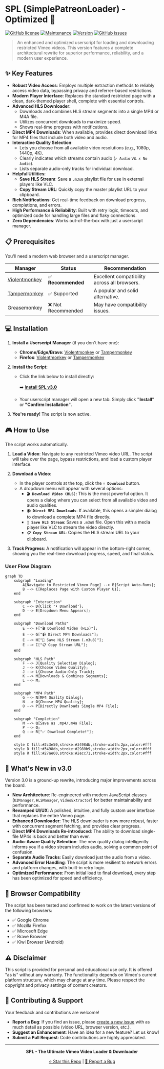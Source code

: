 # SPL (SimplePatreonLoader) - Optimized 🚀

[![GitHub license](https://img.shields.io/github/license/5f32797a/VimeoSPL)](https://github.com/5f32797a/VimeoSPL/blob/main/LICENSE)
[![Maintenance](https://img.shields.io/badge/Maintained%3F-yes-green.svg)](https://github.com/5f32797a/VimeoSPL/commits/main)
[![Version](https://img.shields.io/badge/Version-3.0-blue.svg)](https://raw.githubusercontent.com/5f32797a/VimeoSPL/main/spl-vimeo-loader.js)
[![GitHub issues](https://img.shields.io/github/issues/5f32797a/VimeoSPL)](https://github.com/5f32797a/VimeoSPL/issues)

> An enhanced and optimized userscript for loading and downloading restricted Vimeo videos. This version features a complete architectural rewrite for superior performance, reliability, and a modern user experience.

## ✨ Key Features

-   **Robust Video Access**: Employs multiple extraction methods to reliably access video data, bypassing privacy and referrer-based restrictions.
-   **Modern Player Interface**: Replaces the standard restricted page with a clean, dark-themed player shell, complete with essential controls.
-   **Advanced HLS Downloader**:
    -   Downloads and combines HLS stream segments into a single MP4 or M4A file.
    -   Utilizes concurrent downloads to maximize speed.
    -   Shows real-time progress with notifications.
-   **Direct MP4 Downloads**: When available, provides direct download links for MP4 files that include both video and audio.
-   **Interactive Quality Selection**:
    -   Lets you choose from all available video resolutions (e.g., 1080p, 1440p, 4K).
    -   Clearly indicates which streams contain audio (`✓ Audio` vs. `✗ No Audio`).
    -   Lists separate audio-only tracks for individual download.
-   **Helpful Utilities**:
    -   **Save HLS Stream**: Save a `.m3u8` playlist file for use in external players like VLC.
    -   **Copy Stream URL**: Quickly copy the master playlist URL to your clipboard.
-   **Rich Notifications**: Get real-time feedback on download progress, completions, and errors.
-   **High Performance & Reliability**: Built with retry logic, timeouts, and optimized code for handling large files and flaky connections.
-   **Zero Dependencies**: Works out-of-the-box with just a userscript manager.

## 📋 Prerequisites

You'll need a modern web browser and a userscript manager.

| Manager                                                   | Status            | Recommendation                               |
| --------------------------------------------------------- | ----------------- | -------------------------------------------- |
| [Violentmonkey](https://violentmonkey.github.io/)         | ✅ **Recommended**  | Excellent compatibility across all browsers. |
| [Tampermonkey](https://www.tampermonkey.net/)             | ✅ Supported      | A popular and solid alternative.             |
| Greasemonkey                                              | ❌ Not Recommended | May have compatibility issues.               |

## 💻 Installation

1.  **Install a Userscript Manager** (if you don't have one):
    -   **Chrome/Edge/Brave**: [Violentmonkey](https://chromewebstore.google.com/detail/violentmonkey/jinjaccalgkegednnccohejagnlnfdag) or [Tampermonkey](https://chrome.google.com/webstore/detail/tampermonkey/dhdgffkkebhmkfjojejmpbldmpobfkfo)
    -   **Firefox**: [Violentmonkey](https://addons.mozilla.org/en-US/firefox/addon/violentmonkey/) or [Tampermonkey](https://addons.mozilla.org/en-US/firefox/addon/tampermonkey/)

2.  **Install the Script**:
    -   Click the link below to install directly:
        <br/><br/>
        ➡️ **[Install SPL v3.0](https://raw.githubusercontent.com/5f32797a/VimeoSPL/main/spl-vimeo-loader.js)**
        <br/><br/>
    -   Your userscript manager will open a new tab. Simply click **"Install"** or **"Confirm Installation"**.

3.  **You're ready!** The script is now active.

## 🎮 How to Use

The script works automatically.

1.  **Load a Video**: Navigate to any restricted Vimeo video URL. The script will take over the page, bypass restrictions, and load a custom player interface.

2.  **Download a Video**:
    -   In the player controls at the top, click the **`⬇ Download`** button.
    -   A dropdown menu will appear with several options:
        -   **`🎬 Download Video (HLS)`**: This is the most powerful option. It opens a dialog where you can select from all available video and audio qualities.
        -   **`📹 Direct MP4 Downloads`**: If available, this opens a simpler dialog to download a complete MP4 file directly.
        -   **`📄 Save HLS Stream`**: Saves a `.m3u8` file. Open this with a media player like VLC to stream the video directly.
        -   **`📋 Copy Stream URL`**: Copies the HLS stream URL to your clipboard.

3.  **Track Progress**: A notification will appear in the bottom-right corner, showing you the real-time download progress, speed, and final status.

### User Flow Diagram

```mermaid
graph TD
    subgraph "Loading"
        A[Navigate to Restricted Vimeo Page] --> B{Script Auto-Runs};
        B --> C[Replaces Page with Custom Player UI];
    end

    subgraph "Interaction"
        C --> D{Click '⬇ Download'};
        D --> E[Dropdown Menu Appears];
    end

    subgraph "Download Paths"
        E --> F["🎬 Download Video (HLS)"];
        E --> G["📹 Direct MP4 Downloads"];
        E --> H["📄 Save HLS Stream (.m3u8)"];
        E --> I["📋 Copy Stream URL"];
    end

    subgraph "HLS Path"
        F --> J[Quality Selection Dialog];
        J --> K{Choose Video Quality};
        J --> L{Choose Audio-Only Track};
        K --> M[Downloads & Combines Segments];
        L --> M;
    end

    subgraph "MP4 Path"
        G --> N[MP4 Quality Dialog];
        N --> O{Choose MP4 Quality};
        O --> P[Directly Downloads Single MP4 File];
    end

    subgraph "Completion"
        M --> Q[Save as .mp4/.m4a File];
        P --> Q;
        Q --> R["✅ Download Complete!"];
    end

    style C fill:#2c3e50,stroke:#3498db,stroke-width:2px,color:#fff
    style D fill:#3498db,stroke:#2980b9,stroke-width:2px,color:#fff
    style R fill:#27ae60,stroke:#2ecc71,stroke-width:2px,color:#fff
```

## 🔄 What's New in v3.0

Version 3.0 is a ground-up rewrite, introducing major improvements across the board.

-   **New Architecture**: Re-engineered with modern JavaScript classes (`UIManager`, `HLSManager`, `VideoExtractor`) for better maintainability and performance.
-   **Revamped UI/UX**: A polished, intuitive, and fully custom user interface that replaces the entire Vimeo page.
-   **Enhanced Downloader**: The HLS downloader is now more robust, faster with concurrent segment fetching, and provides clear progress.
-   **Direct MP4 Downloads Re-introduced**: The ability to download single-file MP4s is back and better than ever.
-   **Audio-Aware Quality Selection**: The new quality dialog intelligently informs you if a video stream includes audio, solving a common point of confusion.
-   **Separate Audio Tracks**: Easily download just the audio from a video.
-   **Advanced Error Handling**: The script is more resilient to network errors and platform changes, with built-in retry logic.
-   **Optimized Performance**: From initial load to final download, every step has been optimized for speed and efficiency.

## 🔧 Browser Compatibility

The script has been tested and confirmed to work on the latest versions of the following browsers:

-   ✅ Google Chrome
-   ✅ Mozilla Firefox
-   ✅ Microsoft Edge
-   ✅ Brave Browser
-   ✅ Kiwi Browser (Android)

## ⚠️ Disclaimer

This script is provided for personal and educational use only. It is offered "as is" without any warranty. The functionality depends on Vimeo's current platform structure, which may change at any time. Please respect the copyright and privacy settings of content creators.

## 🤝 Contributing & Support

Your feedback and contributions are welcome!

-   **Report a Bug**: If you find an issue, please [create a new issue](https://github.com/5f32797a/VimeoSPL/issues) with as much detail as possible (video URL, browser version, etc.).
-   **Suggest an Enhancement**: Have an idea for a new feature? Let us know!
-   **Submit a Pull Request**: Code contributions are highly appreciated.

---

<div align="center">
  
**SPL - The Ultimate Vimeo Video Loader & Downloader**

[⭐ Star this Repo](https://github.com/5f32797a/VimeoSPL) | [📝 Report a Bug](https://github.com/5f32797a/VimeoSPL/issues)

</div>
